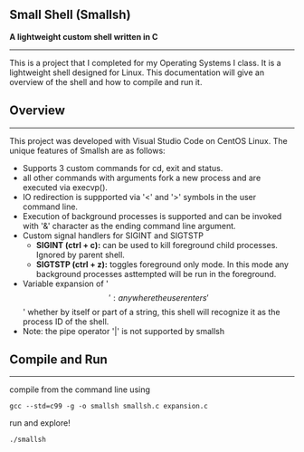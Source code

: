 **Small Shell (Smallsh)**
-------------------------
**A lightweight custom shell written in C**

-------------------------
This is a project that I completed for my Operating Systems I class. It is a lightweight shell designed for Linux. This documentation will give an overview of the shell and how to compile and run it.

**Overview**
---
-------
This project was developed with Visual Studio Code on CentOS Linux. The unique features of Smallsh are as follows:

* Supports 3 custom commands for cd, exit and status.
* all other commands with arguments fork a new process and are executed via execvp().
* IO redirection is suppported via '<' and '>' symbols in the user command line.
*  Execution of background processes is supported and can be invoked with '&' character as the ending command line argument.
* Custom signal handlers for SIGINT and SIGTSTP
    - **SIGINT (ctrl + c):** can be used to kill foreground child processes. Ignored by parent shell.
    - **SIGTSTP (ctrl + z):** toggles foreground only mode. In this mode any background processes asttempted will be run in the foreground.
* Variable expansion of '$$': anywhere the user enters '$$' whether by itself or part of a string, this shell will recognize it as the process ID of the shell.
* Note: the pipe operator '|' is not supported by smallsh

**Compile and Run**
---
-------
compile from the command line using

```
gcc --std=c99 -g -o smallsh smallsh.c expansion.c
```
run and explore!

```
./smallsh
```
